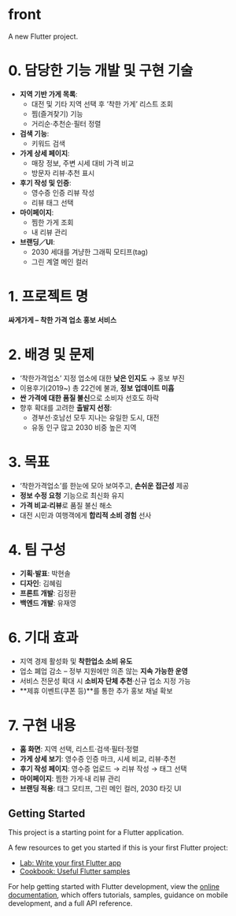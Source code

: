 # front

A new Flutter project.

# 0. 담당한 기능 개발 및 구현 기술
- **지역 기반 가게 목록**:  
  - 대전 및 기타 지역 선택 후 ‘착한 가게’ 리스트 조회  
  - 찜(즐겨찾기) 기능  
  - 거리순·추천순·필터 정렬  
- **검색 기능**:  
  - 키워드 검색  
- **가게 상세 페이지**:  
  - 매장 정보, 주변 시세 대비 가격 비교  
  - 방문자 리뷰·추천 표시  
- **후기 작성 및 인증**:  
  - 영수증 인증 리뷰 작성  
  - 리뷰 태그 선택  
- **마이페이지**:  
  - 찜한 가게 조회  
  - 내 리뷰 관리  
- **브랜딩／UI**:  
  - 2030 세대를 겨냥한 그래픽 모티프(tag)  
  - 그린 계열 메인 컬러  

# 1. 프로젝트 명
**싸게가게 – 착한 가격 업소 홍보 서비스**

# 2. 배경 및 문제
- ‘착한가격업소’ 지정 업소에 대한 **낮은 인지도** → 홍보 부진  
- 이용후기(2019~) 총 22건에 불과, **정보 업데이트 미흡**  
- **싼 가격에 대한 품질 불신**으로 소비자 선호도 하락  
- 향후 확대를 고려한 **출발지 선정**:  
  - 경부선·호남선 모두 지나는 유일한 도시, 대전  
  - 유동 인구 많고 2030 비중 높은 지역  

# 3. 목표
- ‘착한가격업소’를 한눈에 모아 보여주고, **손쉬운 접근성** 제공  
- **정보 수정 요청** 기능으로 최신화 유지  
- **가격 비교·리뷰**로 품질 불신 해소  
- 대전 시민과 여행객에게 **합리적 소비 경험** 선사  

# 4. 팀 구성
- **기획·발표**: 박현솔
- **디자인**: 김혜림
- **프론트 개발**: 김정환
- **백엔드 개발**: 유재영

# 6. 기대 효과
- 지역 경제 활성화 및 **착한업소 소비 유도**  
- 업소 폐업 감소 – 정부 지원에만 의존 않는 **지속 가능한 운영**  
- 서비스 전문성 확대 시 **소비자 단체 추천**·신규 업소 지정 가능  
- **제휴 이벤트(쿠폰 등)**를 통한 추가 홍보 채널 확보  

# 7. 구현 내용
- **홈 화면**: 지역 선택, 리스트·검색·필터·정렬  
- **가게 상세 보기**: 영수증 인증 마크, 시세 비교, 리뷰·추천  
- **후기 작성 페이지**: 영수증 업로드 → 리뷰 작성 → 태그 선택  
- **마이페이지**: 찜한 가게·내 리뷰 관리  
- **브랜딩 적용**: 태그 모티프, 그린 메인 컬러, 2030 타깃 UI  


## Getting Started

This project is a starting point for a Flutter application.

A few resources to get you started if this is your first Flutter project:

- [Lab: Write your first Flutter app](https://docs.flutter.dev/get-started/codelab)
- [Cookbook: Useful Flutter samples](https://docs.flutter.dev/cookbook)

For help getting started with Flutter development, view the
[online documentation](https://docs.flutter.dev/), which offers tutorials,
samples, guidance on mobile development, and a full API reference.
